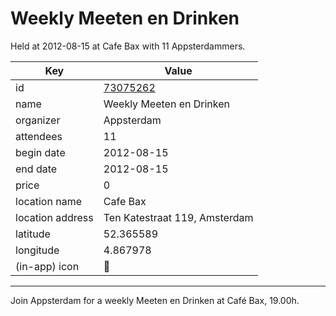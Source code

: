 # Weekly Meeten en Drinken
Held at 2012-08-15 at Cafe Bax with 11 Appsterdammers.
        
|Key|Value
|---|---|
|id|[73075262](https://www.meetup.com/appsterdam/events/73075262/)|
|name|Weekly Meeten en Drinken|
|organizer|Appsterdam|
|attendees|11|
|begin date|2012-08-15|
|end date|2012-08-15|
|price|0|
|location name|Cafe Bax|
|location address|Ten Katestraat 119, Amsterdam|
|latitude|52.365589|
|longitude|4.867978|
|(in-app) icon|🍺|

---

Join Appsterdam for a weekly Meeten en Drinken at Café Bax, 19.00h.


